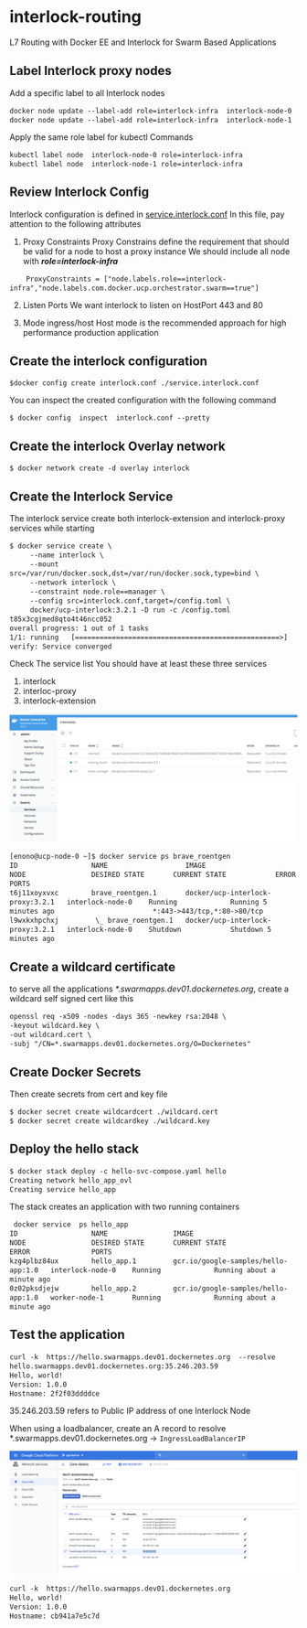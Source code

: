 # interlock-routing
L7 Routing with Docker EE and Interlock for  Swarm Based Applications

## Label Interlock proxy nodes

Add a specific label to all Interlock nodes

```
docker node update --label-add role=interlock-infra  interlock-node-0
docker node update --label-add role=interlock-infra  interlock-node-1
```

Apply the same role label for kubectl Commands  
```
kubectl label node  interlock-node-0 role=interlock-infra
kubectl label node  interlock-node-1 role=interlock-infra

```


## Review Interlock Config
Interlock configuration is defined in [service.interlock.conf](./service.interlock.conf)
In this file, pay attention to the following attributes

1. Proxy Constraints
Proxy Constrains define the requirement that should be valid for a node to host a proxy instance
We should include all node with <strong><em>role=interlock-infra</em></strong>

```
    ProxyConstraints = ["node.labels.role==interlock-infra","node.labels.com.docker.ucp.orchestrator.swarm==true"]
```

2. Listen Ports
We want interlock to listen on HostPort 443 and 80

3. Mode ingress/host
Host mode is the recommended approach for high performance production application



## Create the interlock configuration
```
$docker config create interlock.conf ./service.interlock.conf
```

You can inspect the created configuration with the following command
```
$ docker config  inspect  interlock.conf --pretty
```

## Create the interlock Overlay network 
```
$ docker network create -d overlay interlock
```

## Create the Interlock Service
The interlock service create both interlock-extension and interlock-proxy services while starting
```
$ docker service create \
     --name interlock \
     --mount src=/var/run/docker.sock,dst=/var/run/docker.sock,type=bind \
     --network interlock \
     --constraint node.role==manager \
     --config src=interlock.conf,target=/config.toml \
     docker/ucp-interlock:3.2.1 -D run -c /config.toml
t85x3cgjmed8qto4t46ncc052
overall progress: 1 out of 1 tasks
1/1: running   [==================================================>]
verify: Service converged
```

Check The service list
You should have at least these three services
1. interlock
2. interloc-proxy
3. interlock-extension


![Service List ](./ServiceList.png)

```
[enono@ucp-node-0 ~]$ docker service ps brave_roentgen
ID                  NAME                   IMAGE                              NODE                DESIRED STATE       CURRENT STATE            ERROR               PORTS
t6j11xoyxvxc        brave_roentgen.1       docker/ucp-interlock-proxy:3.2.1   interlock-node-0    Running             Running 5 minutes ago                        *:443->443/tcp,*:80->80/tcp
l9wxkxhpchxj         \_ brave_roentgen.1   docker/ucp-interlock-proxy:3.2.1   interlock-node-0    Shutdown            Shutdown 5 minutes ago
```

## Create a wildcard certificate
to serve all the applications <em>*.swarmapps.dev01.dockernetes.org</em>,  create a wildcard self signed cert like this

```
openssl req -x509 -nodes -days 365 -newkey rsa:2048 \
-keyout wildcard.key \
-out wildcard.cert \
-subj "/CN=*.swarmapps.dev01.dockernetes.org/O=Dockernetes"
```

## Create Docker Secrets
Then create secrets from cert and key file

```
$ docker secret create wildcardcert ./wildcard.cert
$ docker secret create wildcardkey ./wildcard.key
```



## Deploy the hello stack

```
$ docker stack deploy -c hello-svc-compose.yaml hello
Creating network hello_app_ovl
Creating service hello_app
```

The stack creates an application with two running containers

```
 docker service  ps hello_app
ID                  NAME                IMAGE                                 NODE                DESIRED STATE       CURRENT STATE                ERROR               PORTS
kzg4plbz84ux        hello_app.1         gcr.io/google-samples/hello-app:1.0   interlock-node-0    Running             Running about a minute ago
0z02pksdjejw        hello_app.2         gcr.io/google-samples/hello-app:1.0   worker-node-1       Running             Running about a minute ago
```


## Test the application
```
curl -k  https://hello.swarmapps.dev01.dockernetes.org  --resolve hello.swarmapps.dev01.dockernetes.org:35.246.203.59
Hello, world!
Version: 1.0.0
Hostname: 2f2f03ddddce
```

35.246.203.59 refers to Public IP address of one Interlock Node

When using a loadbalancer, create an A record to resolve *.swarmapps.dev01.dockernetes.org -> ```IngressLoadBalancerIP```

![DNS Mapping  ](./ARecord.png)


```
curl -k  https://hello.swarmapps.dev01.dockernetes.org
Hello, world!
Version: 1.0.0
Hostname: cb941a7e5c7d
```
